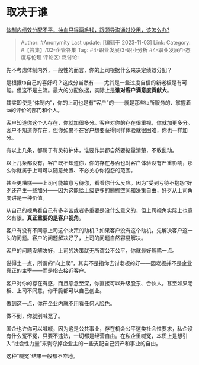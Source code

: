 # 取决于谁
[体制内绩效分配不平，抽血只得两毛钱，跟领导沟通过没用，该怎么办?](https://www.zhihu.com/question/628716520/answer/3274693170)

> Author: #Anonymity
> Last update: [编辑于 2023-11-03]
> Link:
> Category: #【答集】/02-企管答集
> Tag: #4-职业发展/3-职业分析 #4-职业发展/1-态度与伦理
> 评论区:
> 泛讨论:

先不考虑体制内外，一般性的而言，你的上司根据什么来决定绩效分配？

是根据ta自己的喜好吗？这成分当然有——尤其是一些过度自信的新老板是有可能。但这不是主流。最大的分配依据，实际上是**谁对客户满意度贡献大**。

其实即使是“体制内”，你的上司也是有“客户”的——就是那些ta所服务的、掌握着ta的评价的部门和个人。

客户知道你这个人存在，你就加很多分。客户对你的存在很重视，你就加更多分。客户不知道你存在，但你如果不在客户想要获得同样体验就很困难，你也一样加分。

有以上几条，都属于有灵符护体，谁要作祟都自然要掂量清楚，不敢乱动。

以上几条都没有，客户既不知道你，你的存在与否也对客户体验没有严重影响，那么你就属于上司可以随意处置、不必关心你抱怨的范围。

甚至更糟糕——上司可能故意亏待你，看看你什么反应。因为“受到亏待不抱怨”好歹还产生一些加分——因为这能给上级更多的腾挪空间和决策自由，好歹从上司角度讲是一种价值。

从自己的视角看自己有多辛苦或者多重要是没什么意义的，但上司视角实际上也意义有限。**真正重要的是客户视角**。

客户有没有不同意上司这个决策的动机？如果客户没有这个动机，先解决客户这一头的问题。客户的问题解决好了，上司的问题自然容易解决。

客户的问题没解决好，上司的决策就无所谓公不公平，你就最好鹌鹑一点。

说得土一点，所谓的“向上爬”，其实不是指你去讨老板的好——因老板并不是企业真正的主宰——而是指去接近客户。

客户对你的存在有感，而且感念至深，你直接可以升级股东、合伙人。甚至如果老板、上司不同意，你干脆都可以自己创业。

做到这一点，你在企业内就不用看任何人脸色。

做不到，你就别喊冤了。

国企也许你可以喊喊，因为这是公共事业，存在机会公平这类社会性要求，私企没有什么冤不冤，只要不违法，一切都是经营自由。在私企里喊冤，本质上是想引入“社会性力量”来剥夺掉企业主的一些支配自己资产和事业的自由。

这种“喊冤”结果一般都不咋地。

